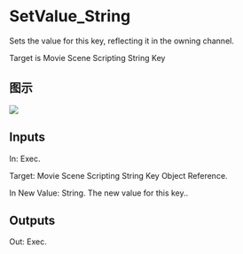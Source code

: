 # SetValue_String

Sets the value for this key, reflecting it in the owning channel.

Target is Movie Scene Scripting String Key

## 图示

![]($-20221218-20510091.png)

## Inputs

In: Exec.

Target: Movie Scene Scripting String Key Object Reference.

In New Value: String. The new value for this key..  

## Outputs

Out: Exec.

